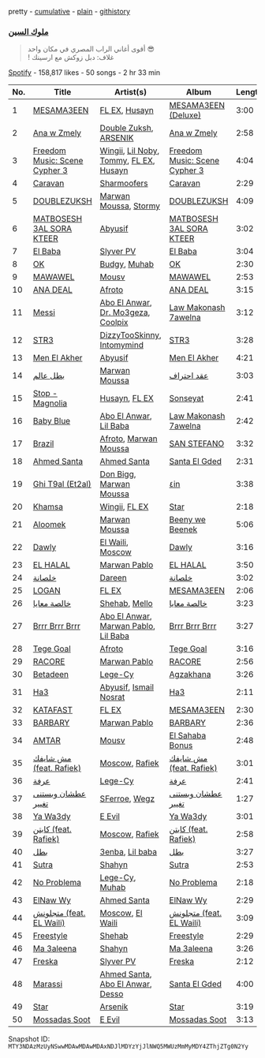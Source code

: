 pretty - [cumulative](/playlists/cumulative/37i9dQZF1DWZyonhntyFxW.md) - [plain](/playlists/plain/37i9dQZF1DWZyonhntyFxW) - [githistory](https://github.githistory.xyz/mackorone/spotify-playlist-archive/blob/main/playlists/plain/37i9dQZF1DWZyonhntyFxW)

### [ملوك السين](https://open.spotify.com/playlist/37i9dQZF1DWZyonhntyFxW)

> أقوى أغاني الراب المصري في مكان واحد 😎<br/> ! غلاف: دبل زوكش مع ارسينك

[Spotify](https://open.spotify.com/user/spotify) - 158,817 likes - 50 songs - 2 hr 33 min

| No. | Title | Artist(s) | Album | Length |
|---|---|---|---|---|
| 1 | [MESAMA3EEN](https://open.spotify.com/track/6gg53gW5wlz0jSQmOcqIfY) | [FL EX](https://open.spotify.com/artist/4rACOXTxSYqwgynYKJJpDX), [Husayn](https://open.spotify.com/artist/388NKDhzE7FJ40ODmOr7aI) | [MESAMA3EEN \(Deluxe\)](https://open.spotify.com/album/0F05Bs9oMtCyuAd22o4xKQ) | 3:00 |
| 2 | [Ana w Zmely](https://open.spotify.com/track/6o187GRw3avGumhmhiMgM8) | [Double Zuksh](https://open.spotify.com/artist/02T4vKIGje48LHpXmJoEwo), [ARSENIK](https://open.spotify.com/artist/6jvTPvQCIBetlX17qnM0Bc) | [Ana w Zmely](https://open.spotify.com/album/0X0i3G96Ajte0wpha1I4Hj) | 2:58 |
| 3 | [Freedom Music: Scene Cypher 3](https://open.spotify.com/track/6J2LvJwmgpauEsaY6h06fW) | [Wingii](https://open.spotify.com/artist/3i5MnWpawRCC9SYhLIHP7W), [Lil Noby](https://open.spotify.com/artist/2kBJzh6V4KIom3bIhvMBHa), [Tommy](https://open.spotify.com/artist/4p5iysfn9zXM5SYAs0DZCZ), [FL EX](https://open.spotify.com/artist/4rACOXTxSYqwgynYKJJpDX), [Husayn](https://open.spotify.com/artist/388NKDhzE7FJ40ODmOr7aI) | [Freedom Music: Scene Cypher 3](https://open.spotify.com/album/74SKmLCMtqC9gR72yc9hM7) | 4:04 |
| 4 | [Caravan](https://open.spotify.com/track/1mDomyxsV7TpNhjsHSdAim) | [Sharmoofers](https://open.spotify.com/artist/0qZ24TkLCHoE3ajCzGItJ1) | [Caravan](https://open.spotify.com/album/3qwsyWmHGylqvRkqUvvuzJ) | 2:29 |
| 5 | [DOUBLEZUKSH](https://open.spotify.com/track/6xLpCMywgYrppaNnIq6sir) | [Marwan Moussa](https://open.spotify.com/artist/2BBnFUgIaLHqoRYPfshoPb), [Stormy](https://open.spotify.com/artist/5Do9u0GoN4gFn6Nk8NGDhh) | [DOUBLEZUKSH](https://open.spotify.com/album/1iMdjemLV030iRZY08YnuE) | 4:09 |
| 6 | [MATBOSESH 3AL SORA KTEER](https://open.spotify.com/track/1GpGDH9ZjwsEsYpvWQlqed) | [Abyusif](https://open.spotify.com/artist/4o6vIkdmHiEXZOesrJj3KO) | [MATBOSESH 3AL SORA KTEER](https://open.spotify.com/album/6KEVEDUAhskxwMkMOT53PI) | 3:02 |
| 7 | [El Baba](https://open.spotify.com/track/5RJ36vbZUMFzS70hX6nx0k) | [Slyver PV](https://open.spotify.com/artist/6WCzZyJR1Kt9X1oare81V8) | [El Baba](https://open.spotify.com/album/0RVaaq1N7PBzB5ZAXgo7qy) | 3:04 |
| 8 | [OK](https://open.spotify.com/track/6R4KDVj2wQfGWkqmYa9pzh) | [Budgy](https://open.spotify.com/artist/73ShI69rb4GNM1sbHfuLDk), [Muhab](https://open.spotify.com/artist/3mUUUQDWnVlttF1yERxmPQ) | [OK](https://open.spotify.com/album/5BVlixDJAb8ud51gE6lSpE) | 2:30 |
| 9 | [MAWAWEL](https://open.spotify.com/track/4pHTYFhKIdmDWHBi9oliWv) | [Mousv](https://open.spotify.com/artist/6CGE1o9Swi1tAEa23wRTah) | [MAWAWEL](https://open.spotify.com/album/2UKKXEuzmNF6RW0ZfOq1rN) | 2:53 |
| 10 | [ANA DEAL](https://open.spotify.com/track/1QcOE9wJeillm0WK0oujtD) | [Afroto](https://open.spotify.com/artist/7yBuSjd5Z3w7acodk51evR) | [ANA DEAL](https://open.spotify.com/album/2WMRjvOdsTaYJbOf6tQ0tL) | 3:15 |
| 11 | [Messi](https://open.spotify.com/track/4KkGIW8FQfKTnt0WL3fb2N) | [Abo El Anwar](https://open.spotify.com/artist/2H6XYL9D5Z3ErkxCD0gmD6), [Dr\. Mo3geza](https://open.spotify.com/artist/2uqzfYOC6xMRyqLeIw0gDl), [Coolpix](https://open.spotify.com/artist/6hKj4ZCRD7oML9Wq3Z1knr) | [Law Makonash 7awelna](https://open.spotify.com/album/4jgrUDNCGIQDq8I7sxAuY7) | 3:12 |
| 12 | [STR3](https://open.spotify.com/track/7HUzfXz80MNyHvSs3JcJOP) | [DizzyTooSkinny](https://open.spotify.com/artist/0QDlkRZ349RXtT5XcwcLRP), [Intomymind](https://open.spotify.com/artist/7zWFKl03Xg50gKryaEH0gu) | [STR3](https://open.spotify.com/album/6LSlkHgM2GkAtNNHJo16kx) | 3:28 |
| 13 | [Men El Akher](https://open.spotify.com/track/2qzHA1TrDl6EhnaCZpM2yx) | [Abyusif](https://open.spotify.com/artist/4o6vIkdmHiEXZOesrJj3KO) | [Men El Akher](https://open.spotify.com/album/41jloKy8Li6pfkwSrLxZ0r) | 4:21 |
| 14 | [بطل عالم](https://open.spotify.com/track/2E2ZmCeuHrHOECN01QhN0A) | [Marwan Moussa](https://open.spotify.com/artist/2BBnFUgIaLHqoRYPfshoPb) | [عقد احتراف](https://open.spotify.com/album/34cUR6XjHpwHswwPq7R9v1) | 3:03 |
| 15 | [Stop \- Magnolia](https://open.spotify.com/track/641KAqGlHS7CH0wCrhh0Ir) | [Husayn](https://open.spotify.com/artist/388NKDhzE7FJ40ODmOr7aI), [FL EX](https://open.spotify.com/artist/4rACOXTxSYqwgynYKJJpDX) | [Sonseyat](https://open.spotify.com/album/5tkqvkC0bmgC6qm1L46HpL) | 2:41 |
| 16 | [Baby Blue](https://open.spotify.com/track/46wGwb238XBRZru8F7tDWu) | [Abo El Anwar](https://open.spotify.com/artist/2H6XYL9D5Z3ErkxCD0gmD6), [Lil Baba](https://open.spotify.com/artist/4TBJ8JSsEBYMJnxrtRheLc) | [Law Makonash 7awelna](https://open.spotify.com/album/4jgrUDNCGIQDq8I7sxAuY7) | 2:42 |
| 17 | [Brazil](https://open.spotify.com/track/6cpTq72SH9QSocMTnGEKg5) | [Afroto](https://open.spotify.com/artist/7yBuSjd5Z3w7acodk51evR), [Marwan Moussa](https://open.spotify.com/artist/2BBnFUgIaLHqoRYPfshoPb) | [SAN STEFANO](https://open.spotify.com/album/0AkGcmpMk9Ctaa8LgigTT1) | 3:32 |
| 18 | [Ahmed Santa](https://open.spotify.com/track/6GJQiSob1lScp9tnlTvMfp) | [Ahmed Santa](https://open.spotify.com/artist/2jRxGTrLGVw35yRsElgsXj) | [Santa El Gded](https://open.spotify.com/album/00hLqAlvE3EiF1bsPoE43a) | 2:31 |
| 19 | [Ghi T9al \(Et2al\)](https://open.spotify.com/track/4MXfLQoPe89uPqVd7NApfn) | [Don Bigg](https://open.spotify.com/artist/4h4gnapBHEWZMVzjeZ2Ywl), [Marwan Moussa](https://open.spotify.com/artist/2BBnFUgIaLHqoRYPfshoPb) | [٤in](https://open.spotify.com/album/0JtymU6pdB083UYEXKwOS9) | 3:38 |
| 20 | [Khamsa](https://open.spotify.com/track/13CV3gU68sljNILYjjaIBR) | [Wingii](https://open.spotify.com/artist/3i5MnWpawRCC9SYhLIHP7W), [FL EX](https://open.spotify.com/artist/4rACOXTxSYqwgynYKJJpDX) | [Star](https://open.spotify.com/album/7knqeOrwUe1idz6IZoD2hJ) | 2:18 |
| 21 | [Aloomek](https://open.spotify.com/track/4U7uW9KlqalDKu8ff9OyDm) | [Marwan Moussa](https://open.spotify.com/artist/2BBnFUgIaLHqoRYPfshoPb) | [Beeny we Beenek](https://open.spotify.com/album/198vpQGBG1ZBoLCpxR1Qvn) | 5:06 |
| 22 | [Dawly](https://open.spotify.com/track/74utdoJDUGLIMlrSS6jHlU) | [El Waili](https://open.spotify.com/artist/0OUma98suuyyJqFHtjX5oU), [Moscow](https://open.spotify.com/artist/1aaV82rahtjuwsjy76lv4z) | [Dawly](https://open.spotify.com/album/0Zksp8Cnz9HnEuLvGDmzGy) | 3:16 |
| 23 | [EL HALAL](https://open.spotify.com/track/6EImClnQDWI51GJjSKva6P) | [Marwan Pablo](https://open.spotify.com/artist/56chSp36PsMhpQvUn1kdR3) | [EL HALAL](https://open.spotify.com/album/2B9JbhNplI7Qlf0tN6l0h2) | 3:50 |
| 24 | [خلصانة](https://open.spotify.com/track/0UEVzjzh4cdVdseez14q1G) | [Dareen](https://open.spotify.com/artist/2FcLH6GszL9gLAkmlZ0NDj) | [خلصانة](https://open.spotify.com/album/1NfFVrdOU9l6xHvNRG8Zw0) | 3:02 |
| 25 | [LOGAN](https://open.spotify.com/track/3TFIDBWstsKUbXBGedJAWO) | [FL EX](https://open.spotify.com/artist/4rACOXTxSYqwgynYKJJpDX) | [MESAMA3EEN](https://open.spotify.com/album/45VlLbu11muNolrvvu3vGo) | 2:06 |
| 26 | [خالصة معايا](https://open.spotify.com/track/0XG6VRiFwF74vnEuMfr6hB) | [Shehab](https://open.spotify.com/artist/5764EiAfWT26wi1CdLcnwz), [Mello](https://open.spotify.com/artist/7y5VBLWk09ToCfM9HVv6Fn) | [خالصة معايا](https://open.spotify.com/album/1ZqcAeqFDFXhNZilGrnEqv) | 3:23 |
| 27 | [Brrr Brrr Brrr](https://open.spotify.com/track/56toH670HEUhhOYEbubXYr) | [Abo El Anwar](https://open.spotify.com/artist/2H6XYL9D5Z3ErkxCD0gmD6), [Marwan Pablo](https://open.spotify.com/artist/56chSp36PsMhpQvUn1kdR3), [Lil Baba](https://open.spotify.com/artist/4TBJ8JSsEBYMJnxrtRheLc) | [Brrr Brrr Brrr](https://open.spotify.com/album/6jCUduTAISjBcTXtfiU0x3) | 3:27 |
| 28 | [Tege Goal](https://open.spotify.com/track/5ptN0LBbIyZrxP9RLAwq5N) | [Afroto](https://open.spotify.com/artist/7yBuSjd5Z3w7acodk51evR) | [Tege Goal](https://open.spotify.com/album/4b8EdoD1qXfDm5yOcuED90) | 3:16 |
| 29 | [RACORE](https://open.spotify.com/track/3JFB9ZJ8vZrKL8AJiRspLZ) | [Marwan Pablo](https://open.spotify.com/artist/56chSp36PsMhpQvUn1kdR3) | [RACORE](https://open.spotify.com/album/6JDXj7ECAHxWJ3kH3EqJ4q) | 2:56 |
| 30 | [Betadeen](https://open.spotify.com/track/5SSh0fKEEkyaBGOhQG47AE) | [Lege\-Cy](https://open.spotify.com/artist/6FJeuwLBCX8VSTf6hp1Vc9) | [Agzakhana](https://open.spotify.com/album/1xXO29qVBNrs7NsagU8MPs) | 3:26 |
| 31 | [Ha3](https://open.spotify.com/track/0XDa7oQORZ84HOwEaVViTk) | [Abyusif](https://open.spotify.com/artist/4o6vIkdmHiEXZOesrJj3KO), [Ismail Nosrat](https://open.spotify.com/artist/1PZvPgfsfNge3ln8NLjl87) | [Ha3](https://open.spotify.com/album/7kNRMUfT3gSybpSVTdE31r) | 2:11 |
| 32 | [KATAFAST](https://open.spotify.com/track/5cDdk7f8IS3AJPVMOdTlIm) | [FL EX](https://open.spotify.com/artist/4rACOXTxSYqwgynYKJJpDX) | [MESAMA3EEN](https://open.spotify.com/album/45VlLbu11muNolrvvu3vGo) | 2:30 |
| 33 | [BARBARY](https://open.spotify.com/track/5NcTOxzo2WE20tFdtUhbAM) | [Marwan Pablo](https://open.spotify.com/artist/56chSp36PsMhpQvUn1kdR3) | [BARBARY](https://open.spotify.com/album/3RiX3QwpPvPEaBeLfRtvRR) | 2:36 |
| 34 | [AMTAR](https://open.spotify.com/track/5AGeNYpstVBpFn8IW2KqS7) | [Mousv](https://open.spotify.com/artist/6CGE1o9Swi1tAEa23wRTah) | [El Sahaba Bonus](https://open.spotify.com/album/1J3NZMlu9mW7W1Pjvo0jrC) | 2:48 |
| 35 | [مش شايفك \(feat\. Rafiek\)](https://open.spotify.com/track/6sauc8XwEVUeYCa9IQIPgq) | [Moscow](https://open.spotify.com/artist/1aaV82rahtjuwsjy76lv4z), [Rafiek](https://open.spotify.com/artist/1D90iksDoz0cmKnX8oAJoA) | [مش شايفك \(feat\. Rafiek\)](https://open.spotify.com/album/7Hr0AmspLfPsPCsXlKyNjl) | 3:01 |
| 36 | [عرفة](https://open.spotify.com/track/7cCBsINflnE3PKyvcN3bzX) | [Lege\-Cy](https://open.spotify.com/artist/6FJeuwLBCX8VSTf6hp1Vc9) | [عرفة](https://open.spotify.com/album/2k2HdZmpP4Y6lHFqVRa9w0) | 2:41 |
| 37 | [عطشان وبستنى تغيير](https://open.spotify.com/track/1rbwwRQqDe3hBAoFUqwpFu) | [SFerroe](https://open.spotify.com/artist/0NkhEuKRMwXkY1jItuMuaW), [Wegz](https://open.spotify.com/artist/4BKC2HOGEqtYz2Xbgp9N1q) | [عطشان وبستنى تغيير](https://open.spotify.com/album/7oT3KutU3W3hLFp1kHdSQ8) | 1:27 |
| 38 | [Ya Wa3dy](https://open.spotify.com/track/1DQFgzRwvvWuRFQYsKbE0P) | [E Evil](https://open.spotify.com/artist/4aNFPM0PGO7jyixDEmYfky) | [Ya Wa3dy](https://open.spotify.com/album/5O803jOfSfDdSFbztbJ0aQ) | 3:01 |
| 39 | [كابتن \(feat\. Rafiek\)](https://open.spotify.com/track/5F1eUkCHs9dnokkni8xfkC) | [Moscow](https://open.spotify.com/artist/1aaV82rahtjuwsjy76lv4z), [Rafiek](https://open.spotify.com/artist/1D90iksDoz0cmKnX8oAJoA) | [كابتن \(feat\. Rafiek\)](https://open.spotify.com/album/6JdMK7OgNySNirfOn5Vg3G) | 2:58 |
| 40 | [بطل](https://open.spotify.com/track/3LxSKiIy0z4B9mEMHQZ77Q) | [3enba](https://open.spotify.com/artist/4U7K3Xm1CXe5FpBGYUcHUZ), [Lil baba](https://open.spotify.com/artist/3T8fVfMYRXW3RQNpxy80iw) | [بطل](https://open.spotify.com/album/49dHOMyPff9KOzBNbslOxX) | 3:27 |
| 41 | [Sutra](https://open.spotify.com/track/2cns6AtYN36k2N6T5zaXZD) | [Shahyn](https://open.spotify.com/artist/3SMvE0QyULRkKy2Y2FLbUG) | [Sutra](https://open.spotify.com/album/1leaz6N1vTWJ9kp2KBIAgZ) | 2:53 |
| 42 | [No Problema](https://open.spotify.com/track/3ULltzFiFkQO1ojly0zUh3) | [Lege\-Cy](https://open.spotify.com/artist/6FJeuwLBCX8VSTf6hp1Vc9), [Muhab](https://open.spotify.com/artist/3mUUUQDWnVlttF1yERxmPQ) | [No Problema](https://open.spotify.com/album/1LgemKfJ05vDyUePTOr1gv) | 2:18 |
| 43 | [ElNaw Wy](https://open.spotify.com/track/1vQOTZPsWE4r2Sm9nKi9iw) | [Ahmed Santa](https://open.spotify.com/artist/2jRxGTrLGVw35yRsElgsXj) | [ElNaw Wy](https://open.spotify.com/album/0c020gB5ryHFx3Vh7aK1fb) | 2:29 |
| 44 | [متجلونش \(feat\. EL Waili\)](https://open.spotify.com/track/3BryCsgMtODlRpRIzsa4wF) | [Moscow](https://open.spotify.com/artist/1aaV82rahtjuwsjy76lv4z), [El Waili](https://open.spotify.com/artist/0OUma98suuyyJqFHtjX5oU) | [متجلونش \(feat\. EL Waili\)](https://open.spotify.com/album/26ZLUpGMZDZUEet4BTeE9U) | 3:09 |
| 45 | [Freestyle](https://open.spotify.com/track/28I6S4VxP42TMjgMYszHu7) | [Shehab](https://open.spotify.com/artist/5764EiAfWT26wi1CdLcnwz) | [Freestyle](https://open.spotify.com/album/33Z8BT35ZwgYBRREcKiwCg) | 2:29 |
| 46 | [Ma 3aleena](https://open.spotify.com/track/0BZwBHaJKCClcVXIAZA0F5) | [Shahyn](https://open.spotify.com/artist/3SMvE0QyULRkKy2Y2FLbUG) | [Ma 3aleena](https://open.spotify.com/album/6uisIEObaucNxczbcv67wc) | 3:26 |
| 47 | [Freska](https://open.spotify.com/track/4FhQTFKjtl4wAxmN8Mw5Mr) | [Slyver PV](https://open.spotify.com/artist/6WCzZyJR1Kt9X1oare81V8) | [Freska](https://open.spotify.com/album/3VZtMMJcdfXYwMtonjM534) | 2:12 |
| 48 | [Marassi](https://open.spotify.com/track/0ENJ2buPFODud17reJ1tvI) | [Ahmed Santa](https://open.spotify.com/artist/2jRxGTrLGVw35yRsElgsXj), [Abo El Anwar](https://open.spotify.com/artist/2H6XYL9D5Z3ErkxCD0gmD6), [Desso](https://open.spotify.com/artist/28O73xyNVl2RaEQb2IfbJp) | [Santa El Gded](https://open.spotify.com/album/00hLqAlvE3EiF1bsPoE43a) | 4:00 |
| 49 | [Star](https://open.spotify.com/track/1jYpuALqMGpGhbFkPxU8no) | [Arsenik](https://open.spotify.com/artist/2temuX6O0rZk6lw9anAYoM) | [Star](https://open.spotify.com/album/5Q4Je1QV2U4aSOlNTYkdOf) | 3:19 |
| 50 | [Mossadas Soot](https://open.spotify.com/track/235QPIAPALhFf6KaKJiNqy) | [E Evil](https://open.spotify.com/artist/4aNFPM0PGO7jyixDEmYfky) | [Mossadas Soot](https://open.spotify.com/album/5IYYgEosDioBGkYpaJ86PQ) | 3:13 |

Snapshot ID: `MTY3NDAzMzUyNSwwMDAwMDAwMDAxNDJlMDYzYjJlNWQ5MWUzMmMyMDY4ZThjZTg0N2Yy`
